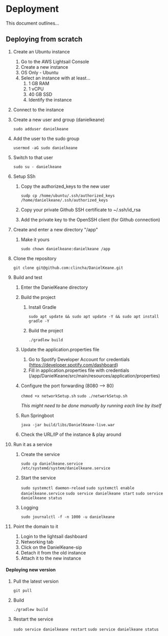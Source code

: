 # Deployment

This document outlines...

## Deploying from scratch 

1. Create an Ubuntu instance
    1. Go to the AWS Lightsail Console 
    1. Create a new instance
    1. OS Only - Ubuntu
    1. Select an instance with at least...
        1. 1 GB RAM
        1. 1 vCPU
        1. 40 GB SSD
        1. Identify the instance

1. Connect to the instance

1. Create a new user and group (danielkeane)

    `sudo adduser danielkeane`

1. Add the user to the sudo group

    `usermod -aG sudo danielkeane`
    
1. Switch to that user

    `sudo su - danielkeane`
    
1. Setup SSh
    1. Copy the authorized_keys to the new user
    
        `sudp cp /home/ubuntu/.ssh/authorized_keys /home/danielkeane/.ssh/authorized_keys`
    
    1. Copy your private Github SSH certificate to ~/.ssh/id_rsa
    1. Add the private key to the OpenSSH client (for Github connection)
    
1. Create and enter a new directory "/app"
    1. Make it yours
    
        `sudo chown danielkeane:danielkeane /app`

1. Clone the repository
    
    `git clone git@github.com:clincha/DanielKeane.git`
    
1. Build and test
    1. Enter the DanielKeane directory
    1. Build the project
        1. Install Gradle
            
            `sudo apt update && sudo apt update -Y && sudo apt install gradle -Y`       
        1. Build the project
            
            `./gradlew build`
    1. Update the application.properties file
        1. Go to Spotify Developer Account for credentials (https://developer.spotify.com/dashboard)
        1. Fill in application.properties file with credentials (/app/DanielKeane/src/main/resources/application/properties)
    1. Configure the port forwarding (8080 --> 80)
    
        `chmod +x networkSetup.sh`
        `sudo ./networkSetup.sh`
       
       _This might need to be done manually by running each line by itself_
    
    1. Run Springboot
    
        `java -jar build/libs/DanielKeane-live.war`
        
    1. Check the URL/IP of the instance & play around

1. Run it as a service
    1. Create the service
    
        `sudo cp danielkeane.service /etc/systemd/system/danielkeane.service`
    1. Start the service
    
        `sudo systemctl daemon-reload`
        `sudo systemctl enable danielkeane.service`
        `sudo service danielkeane start`
        `sudo service danielkeane status`
        
    1. Logging
    
        `sudo journalctl -f -n 1000 -u danielkeane`
        
1. Point the domain to it
    1. Login to the lightsail dashboard
    1. Networking tab
    1. Click on the DanielKeane-sip
    1. Detach it from the old instance
    1. Attach it to the new instance
    
#### Deploying new version

1. Pull the latest version

    `git pull`

1. Build

    `./gradlew build`
    
1. Restart the service
    
    `sudo service danielkeane restart`
    `sudo service danielkeane status`